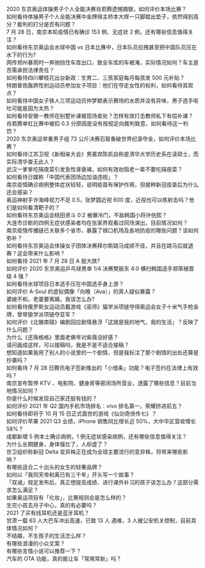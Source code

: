 2020 东京奥运体操男子个人全能决赛肖若腾遗憾摘银，如何评价本场比赛？  
如何看待体操男子个人全能决赛中金牌得主桥本大辉一只脚踏出垫子，依然得到高分？裁判的打分是否有问题？  
7 月 28 日，南京本轮疫情已有确诊 153 例、无症状 2 例，还有哪些信息值得关注？  
如何看待东京奥运会水球中国 vs 日本比赛中，日本队员拉拽甚至把中国队员压在水下的行为?  
网传郑州暴雨时一奔驰挡住车库出口，致全车库的车被淹，实际情况如何？车主是否需承担法律责任？  
如何看待四川攀枝花出台新政：生育二、三孩家庭每月每孩发 500 元补贴？  
特朗普炮轰跨性别运动员参加女子项目：他们在夺走女性的权利，如何看待其观点？  
如何看待中国女子铁人三项运动员仲梦颖表示赛场的水质并没有异味，男子选手呕吐可能是因为太热？  
如何看待安徽一教师在别墅补课被现场查处？怎样有效打击教师私下有偿补课？  
肖若腾单杠比赛中被扣 0.3 分原因是没有按规定向裁判致意，如何看待这一判罚？  
2020 东京奥运举重男子组 73 公斤决赛石智勇破世界纪录夺金，如何评价本场比赛？  
如何看待江苏卫视《新相亲大会》男嘉宾陈凯自称是清华大学历史系在读硕士，而实际清华查无此人？  
武汉一爹爹吃隔夜菜引发急性肾衰竭，如何有效劝阻老一辈不要吃隔夜菜？  
如何看待日媒称「中国代表团场边加油违规」？  
南京疫情确诊病例整体症状较轻，说明疫苗有保护作用，但接种新冠疫苗后为什么还会感染？  
奥运神射手许海峰视力不足 0.5，张梦圆近视 600 度，近视也可以练射击吗？他们是如何看清靶子的？  
如何看待东京奥运会桃田贤斗 0:2 被爆冷门，不敌韩国小将许侊熙？  
大连市诊断的四例无症状感染者均在张家界观看过同场演出，目前情况如何？  
南京疫情传播链已关联多个省市，暴露了禄口机场及各地防疫的哪些问题？该如何弥补？  
如何看待东京奥运会体操女子团体决赛拜尔斯跳马成绩不佳，并且在跳马后就退赛？这会带来什么影响？  
如何看待 2021 年 7 月 28 日 A 股大跌?  
如何评价 2020 东京奥运乒乓球男单 1/4 决赛樊振东 4:0 横扫韩国选手郑荣植晋级 4 强？  
如何看待水球项目日本选手压在中国选手身上游？  
如何评价 A-Soul 的虚拟偶像「向晚（Ava）」的真人疑似暴露？  
婆媳不和，老婆要离婚，我该怎么办?  
如何看待俄罗斯女运动员戴游戏《巫师》猫学派项链夺得奥运会女子十米气手枪金牌，曾带狼学派项链夺亚军？  
如何评价《北辙南辕》编剧回应剧情悬浮「这就是我的地气，我的生活」？反映了什么问题？  
为什么《还珠格格》里面老佛爷对紫薇没好感？  
请问画成这样，可以接稿吗，我是不是不适合接稿？  
想知道如果我用了别人的小说里的一个剧情，但是我标注了那个剧情的出处还算是抄袭吗？  
如何看待 7 月 28 日腾讯电子签新推出的「小借条」功能？电子签约在法律上有效吗？  
南京宣布暂停 KTV 、电影院、健身房等密闭场所营业，透露了哪些信息？目前当地情况如何？  
你是什么时候发现自己家还挺有钱的？  
如何评价 2021 年 Q2 国内手机市场排名：vivo 排名第一，荣耀挤进前五？  
如何看待即将于 10 月 15 日正式面世的游戏《仙剑奇侠传七》？  
如何评价苹果 2021 Q3 业绩，iPhone 销售同比增长近 50%，大中华区营收增长 58%？  
成都新增 5 例本土确诊病例，1 例无症状感染病例，还有哪些信息值得关注？  
为什么长期健身，身体强壮了，人却虚了？  
世卫组织称新冠 Delta 变异株正在成为全球主要流行的变异株，将带来哪些影响？  
有哪些适合二十出头的女生的轻奢品牌？  
如何以「我同天帝和离已有三千年」开头写一个故事？  
「双减」规定发布后，真正想提高成绩、进行课外补习的孩子该怎么办？这部分需求怎么满足？  
如果奥运项目有「化妆」，比赛规则会是怎么样的？  
生完小孩去月子中心，真的有必要吗？  
2021 了买有线耳机还是蓝牙耳机？  
甘肃一载 63 人大巴车冲出高速，已致 13 人 遇难，3 人被公安机关控制，目前具体情况如何？  
不结婚，不生孩子的生活怎么样？  
有哪些浪漫的小众文案？  
有哪些言情小说可以推荐一下？  
汽车的 OTA 功能，真的能让车「常用常新」吗？  
